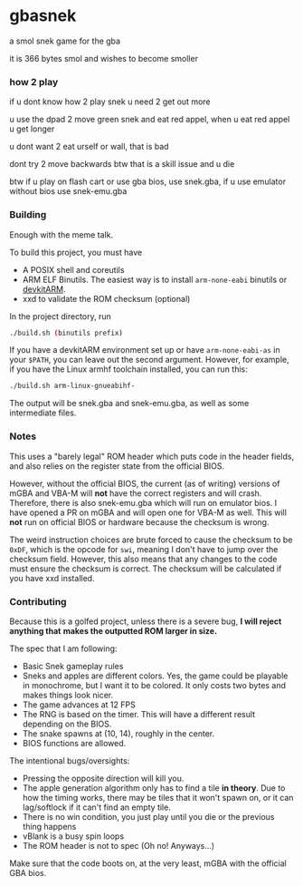 # gbasnek

a smol snek game for the gba

it is 366 bytes smol and wishes to become smoller

### how 2 play

if u dont know how 2 play snek u need 2 get out more

u use the dpad 2 move green snek and eat red appel, when u eat red appel u get longer

u dont want 2 eat urself or wall, that is bad

dont try 2 move backwards btw that is a skill issue and u die

btw if u play on flash cart or use gba bios, use snek.gba, if u use emulator without bios use snek-emu.gba

### Building

Enough with the meme talk.

To build this project, you must have
 - A POSIX shell and coreutils
 - ARM ELF Binutils. The easiest way is to install `arm-none-eabi` binutils or [devkitARM](https://devkitpro.org/wiki/Getting_Started).
 - xxd to validate the ROM checksum (optional)

In the project directory, run
```sh
./build.sh (binutils prefix)
```
If you have a devkitARM environment set up or have `arm-none-eabi-as` in your
`$PATH`, you can leave out the second argument. However, for example, if you have the
Linux armhf toolchain installed, you can run this:
```sh
./build.sh arm-linux-gnueabihf-
```

The output will be snek.gba and snek-emu.gba, as well as some intermediate files.

### Notes

This uses a "barely legal" ROM header which puts code in the header fields, and also
relies on the register state from the official BIOS.

However, without the official BIOS, the current (as of writing) versions of mGBA and
VBA-M will **not** have the correct registers and will crash. Therefore, there is also
snek-emu.gba which will run on emulator bios. I have opened a PR on mGBA and will open
one for VBA-M as well. This will **not** run on official BIOS or hardware because the
checksum is wrong.

The weird instruction choices are brute forced to cause the checksum to be `0xDF`, which
is the opcode for `swi`, meaning I don't have to jump over the checksum field. However,
this also means that any changes to the code must ensure the checksum is correct. The checksum
will be calculated if you have xxd installed.

### Contributing

Because this is a golfed project, unless there is a severe bug, **I will reject anything that**
**makes the outputted ROM larger in size.**

The spec that I am following:
 - Basic Snek gameplay rules
 - Sneks and apples are different colors. Yes, the game could be playable in monochrome, but
   I want it to be colored. It only costs two bytes and makes things look nicer.
 - The game advances at 12 FPS
 - The RNG is based on the timer. This will have a different result depending on the BIOS.
 - The snake spawns at (10, 14), roughly in the center.
 - BIOS functions are allowed.

The intentional bugs/oversights:
 - Pressing the opposite direction will kill you.
 - The apple generation algorithm only has to find a tile **in theory**. Due to how the timing
   works, there may be tiles that it won't spawn on, or it can lag/softlock if it can't find an
   empty tile.
 - There is no win condition, you just play until you die or the previous thing happens
 - vBlank is a busy spin loops
 - The ROM header is not to spec (Oh no! Anyways...)

Make sure that the code boots on, at the very least, mGBA with the official GBA bios.
